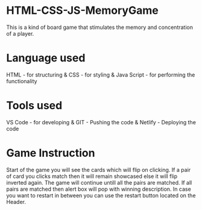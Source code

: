 # HTML-CSS-JS-MemoryGame
This is a kind of board game that stimulates the memory and concentration of a player.

# Language used
HTML - for structuring & 
CSS - for styling & 
Java Script - for performing the functionality

# Tools used
VS Code - for developing & 
GIT - Pushing the code & 
Netlify - Deploying the code

# Game Instruction
Start of the game you will see the cards which will flip on clicking. 
If a pair of card you clicks match then it will remain showcased else it will flip inverted again. 
The game will continue untill all the pairs are matched. 
If all pairs are matched then alert box will pop with winning description. 
In case you want to restart in between you can use the restart button located on the Header.
